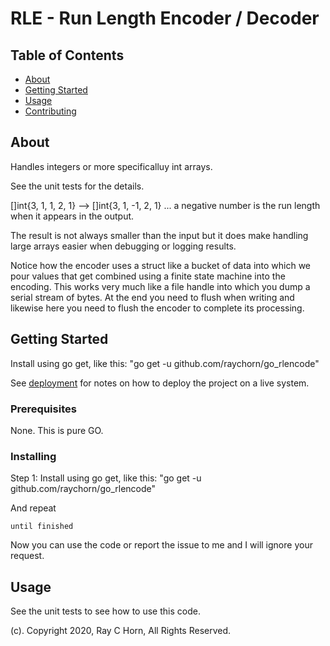 # RLE - Run Length Encoder / Decoder

## Table of Contents

- [About](#about)
- [Getting Started](#getting_started)
- [Usage](#usage)
- [Contributing](../CONTRIBUTING.md)

## About <a name = "about"></a>

Handles integers or more specificalluy int arrays.

See the unit tests for the details.

[]int{3, 1, 1, 2, 1} --> []int{3, 1, -1, 2, 1} ... a negative number is the run length when it appears in the output.

The result is not always smaller than the input but it does make handling large arrays easier when debugging or logging results.

Notice how the encoder uses a struct like a bucket of data into which we pour values that get combined using a finite state machine into the encoding.  This works very much like a file handle into which you dump a serial stream of bytes. At the end you need to flush when writing and likewise here you need to flush the encoder to complete its processing.

## Getting Started <a name = "getting_started"></a>

Install using go get, like this: "go get -u github.com/raychorn/go_rlencode"


See [deployment](#deployment) for notes on how to deploy the project on a live system.

### Prerequisites

None.  This is pure GO.

### Installing

Step 1:  Install using go get, like this: "go get -u github.com/raychorn/go_rlencode"


And repeat

```
until finished
```

Now you can use the code or report the issue to me and I will ignore your request.

## Usage <a name = "usage"></a>

See the unit tests to see how to use this code.

(c). Copyright 2020, Ray C Horn, All Rights Reserved.